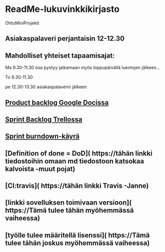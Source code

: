 # ReadMe-lukuvinkkikirjasto
OhtuMiniProjekti

## Asiakaspalaveri perjantaisin 12-12.30

## Mahdolliset yhteiset tapaamisajat:

Ma 9.30-11.30   osa pystyy jatkamaan myös loppupäivällä luentojen jälkeen…

To  9.30-11.30

pe 12.30-13.30  asiakaspalaverin jälkeen


## [Product backlog Google Docissa](https://docs.google.com/spreadsheets/d/1O1Wx9K8pMFfu_qx0O7vAwgkPlIZMfkedQ_htNHWB_vM/edit#gid=1)


## [Sprint Backlog Trellossa]( https://trello.com/b/JrkKyBqV/sprint-1-backlog)

## [Sprint burndown-käyrä](https://docs.google.com/spreadsheets/d/1O1Wx9K8pMFfu_qx0O7vAwgkPlIZMfkedQ_htNHWB_vM/edit?usp=sharing)

## [Definition of done = DoD]( https://tähän linkki tiedostoihin omaan md tiedostoon katsokaa kalvoista -muut pojat)

## [CI:travis]( https://tähän linkki Travis -Janne)

## [linkki sovelluksen toimivaan versioon]( https://Tämä tulee tähän myöhemmässä vaiheessa)

## [työlle tulee määritellä lisenssi]( https://Tämä tulee tähän joskus  myöhemmässä vaiheessa)

